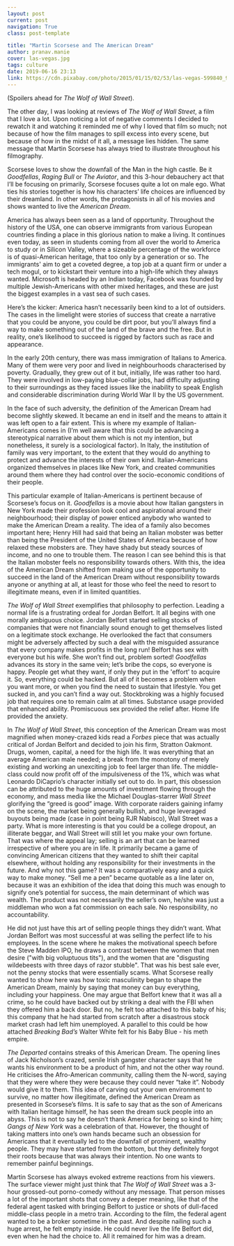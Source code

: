 ```yaml
---
layout: post
current: post
navigation: True
class: post-template

title: "Martin Scorsese and The American Dream"
author: pranav.manie
cover: las-vegas.jpg
tags: culture
date: 2019-06-16 23:13
link: https://cdn.pixabay.com/photo/2015/01/15/02/53/las-vegas-599840_960_720.jpg
---
```

(Spoilers ahead for *The Wolf of Wall Street*).

The other day, I was looking at reviews of *The Wolf of Wall Street*, a film
that I love a lot. Upon noticing a lot of negative comments I decided to rewatch
it and watching it reminded me of why I loved that film so much; not because of
how the film manages to spill excess into every scene, but because of how in the
midst of it all, a message lies hidden. The same message that Martin Scorsese
has always tried to illustrate throughout his filmography.

Scorsese loves to show the downfall of the Man in the high castle. Be it
*Goodfellas*, *Raging Bull* or *The Aviator*, and this 3-hour debauchery act
that I’ll be focusing on primarily, Scorsese focuses quite a lot on male ego.
What ties his stories together is how his characters’ life choices are
influenced by their dreamland. In other words, the protagonists in all of his
movies and shows wanted to live the *American Dream*.

America has always been seen as a land of opportunity. Throughout the history of
the USA, one can observe immigrants from various European countries finding a
place in this glorious nation to make a living. It continues even today, as seen
in students coming from all over the world to America to study or in Silicon
Valley, where a sizeable percentage of the workforce is of quasi-American
heritage, that too only by a generation or so. The immigrants' aim to get a
coveted degree, a top job at a quant firm or under a tech mogul, or to kickstart
their venture into a high-life which they always wanted. Microsoft is headed by
an Indian today, Facebook was founded by multiple Jewish-Americans with other
mixed heritages, and these are just the biggest examples in a vast sea of such
cases.

Here’s the kicker: America hasn’t necessarily been kind to a lot of outsiders.
The cases in the limelight were stories of success that create a narrative that
you could be anyone, you could be dirt poor, but you’ll always find a way to
make something out of the land of the brave and the free. But in reality, one’s
likelihood to succeed is rigged by factors such as race and appearance.

In the early 20th century, there was mass immigration of Italians to America.
Many of them were very poor and lived in neighbourhoods characterised by
poverty. Gradually, they grew out of it but, initially, life was rather too
hard. They were involved in low-paying blue-collar jobs, had difficulty
adjusting to their surroundings as they faced issues like the inability to speak
English and considerable discrimination during World War II by the US
government.

In the face of such adversity, the definition of the American Dream had become
slightly skewed. It became an end in itself and the means to attain it was left
open to a fair extent. This is where my example of Italian-Americans comes in
(I’m well aware that this could be advancing a stereotypical narrative about
them which is not my intention, but nonetheless, it surely is a sociological
factor). In Italy, the institution of family was very important, to the extent
that they would do anything to protect and advance the interests of their own
kind. Italian-Americans organized themselves in places like New York, and
created communities around them where they had control over the socio-economic
conditions of their people.

This particular example of Italian-Americans is pertinent because of Scorsese’s
focus on it. *Goodfellas* is a movie about how Italian gangsters in New York
made their profession look cool and aspirational around their neighbourhood;
their display of power enticed anybody who wanted to make the American Dream a
reality. The idea of a family also becomes important here; Henry Hill had said
that being an Italian mobster was better than being the President of the United
States of America because of how relaxed these mobsters are. They have shady but
steady sources of income, and no one to trouble them. The reason I can see
behind this is that the Italian mobster feels no responsibility towards others.
With this, the idea of the American Dream shifted from making use of the
opportunity to succeed in the land of the American Dream without responsibility
towards anyone or anything at all, at least for those who feel the need to
resort to illegitimate means, even if in limited quantities.

*The Wolf of Wall Street* exemplifies that philosophy to perfection. Leading a
normal life is a frustrating ordeal for Jordan Belfort. It all begins with one
morally ambiguous choice. Jordan Belfort started selling stocks of companies
that were not financially sound enough to get themselves listed on a legitimate
stock exchange. He overlooked the fact that consumers might be adversely
affected by such a deal with the misguided assurance that every company makes
profits in the long run! Belfort has sex with everyone but his wife. She won’t
find out, problem sorted! *Goodfellas* advances its story in the same vein;
let’s bribe the cops, so everyone is happy. People get what they want, if only
they put in the 'effort' to acquire it. So, everything could be hacked. But all
of it becomes a problem when you want more, or when you find the need to sustain
that lifestyle. You get sucked in, and you can’t find a way out. Stockbroking
was a highly focused job that requires one to remain calm at all times.
Substance usage provided that enhanced ability. Promiscuous sex provided the
relief after. Home life provided the anxiety.

In *The Wolf of Wall Street*, this conception of the American Dream was most
magnified when money-crazed kids read a *Forbes* piece that was actually critical
of Jordan Belfort and decided to join his firm, Stratton Oakmont. Drugs, women,
capital, a need for the high life. It was everything that an average American
male needed; a break from the monotony of merely existing and working an
unexciting job to feel larger than life. The middle-class could now profit off
of the impulsiveness of the 1%, which was what Leonardo DiCaprio’s character
initially set out to do. In part, this obsession can be attributed to the huge
amounts of investment flowing through the economy, and mass media like the
Michael Douglas-starrer *Wall Street* glorifying the “greed is good” image. With
corporate raiders gaining infamy on the scene, the market being generally
bullish, and huge leveraged buyouts being made (case in point being RJR
Nabisco), Wall Street was a party. What is more interesting is that you could be
a college dropout, an illiterate beggar, and Wall Street will still let you make
your own fortune. That was where the appeal lay; selling is an art that can be
learned irrespective of where you are in life. It primarily became a game of
convincing American citizens that they wanted to shift their capital elsewhere,
without holding any responsibility for their investments in the future. And why
not this game? It was a comparatively easy and a quick way to make money. “Sell
me a pen” became quotable as a line later on, because it was an exhibition of
the idea that doing this much was enough to signify one’s potential for success,
the main determinant of which was wealth. The product was not necessarily the
seller’s own, he/she was just a middleman who won a fat commission on each sale.
No responsibility, no accountability.

He did not just have this art of selling people things they didn’t want. What
Jordan Belfort was most successful at was selling the perfect life to his
employees. In the scene where he makes the motivational speech before the Steve
Madden IPO, he draws a contrast between the women that men desire ("with big
voluptuous tits"), and the women that are "disgusting wildebeests with three
days of razor stubble". That was his best sale ever, not the penny stocks that
were essentially scams. What Scorsese really wanted to show here was how toxic
masculinity began to shape the American Dream, mainly by saying that money can
buy everything, including your happiness. One may argue that Belfort knew that
it was all a crime, so he could have backed out by striking a deal with the FBI
when they offered him a back door. But no, he felt too attached to this baby of
his; this company that he had started from scratch after a disastrous stock
market crash had left him unemployed. A parallel to this could be how attached
*Breaking Bad’s* Walter White felt for his Baby Blue - his meth empire.

*The Departed* contains streaks of this American Dream. The opening lines of
Jack Nicholson’s crazed, senile Irish gangster character says that he wants his
environment to be a product of him, and not the other way round. He criticises
the Afro-American community, calling them the N-word, saying that they were
where they were because they could never “take it”. Nobody would give it to
them. This idea of carving out your own environment to survive, no matter how
illegitimate, defined the American Dream as presented in Scorsese’s films. It is
safe to say that as the son of Americans with Italian heritage himself, he has
seen the dream suck people into an abyss. This is not to say he doesn’t thank
America for being so kind to him; *Gangs of New York* was a celebration of that.
However, the thought of taking matters into one’s own hands became such an
obsession for Americans that it eventually led to the downfall of prominent,
wealthy people. They may have started from the bottom, but they definitely
forgot their roots because that was always their intention. No one wants to
remember painful beginnings.

Martin Scorsese has always evoked extreme reactions from his viewers. The
surface viewer might just think that *The Wolf of Wall Street* was a 3-hour
grossed-out porno-comedy without any message. That person misses a lot of the
important shots that convey a deeper meaning, like that of the federal agent
tasked with bringing Belfort to justice or shots of dull-faced middle-class
people in a metro train. According to the film, the federal agent wanted to be a
broker sometime in the past. And despite nailing such a huge arrest, he felt
empty inside. He could never live the life Belfort did, even when he had the
choice to. All it remained for him was a dream.
